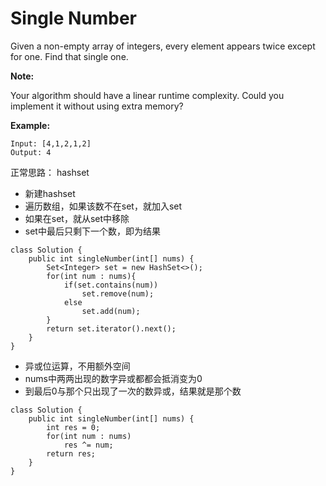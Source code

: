 # Single Number

Given a non-empty array of integers, every element appears twice except for one. Find that single one.

**Note:**

Your algorithm should have a linear runtime complexity. Could you implement it without using extra memory?

**Example:**
```
Input: [4,1,2,1,2]
Output: 4
```
正常思路： hashset
* 新建hashset
* 遍历数组，如果该数不在set，就加入set
* 如果在set，就从set中移除
* set中最后只剩下一个数，即为结果
```
class Solution {
    public int singleNumber(int[] nums) {
        Set<Integer> set = new HashSet<>();
        for(int num : nums){
            if(set.contains(num))
                set.remove(num);
            else
                set.add(num);
        } 
        return set.iterator().next();
    }
}
```

* 异或位运算，不用额外空间
* nums中两两出现的数字异或都都会抵消变为0
* 到最后0与那个只出现了一次的数异或，结果就是那个数
```
class Solution {
    public int singleNumber(int[] nums) {
        int res = 0;
        for(int num : nums)
            res ^= num;
        return res;
    }
}
```
